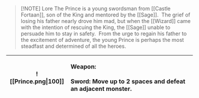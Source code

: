 
> [!NOTE] Lore
> The Prince is a young swordsman from [[Castle Fortaan]], son of the King and mentored by the [[Sage]].  The grief of losing his father nearly drove him mad, but when the [[Wizard]] came with the intention of rescuing the King, the [[Sage]] unable to persuade him to stay in safety.  From the urge to regain his father to the excitement of adventure, the young Prince is perhaps the most steadfast and determined of all the heroes.

| ![[Prince.png\|100]] | <p align="left">Weapon:<br><br>Sword: Move up to 2 spaces and defeat an adjacent monster.</p> |
| :------------------: | :-------------------------------------------------------------------------------------------: |
